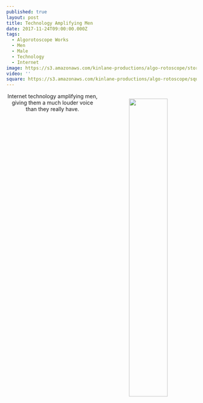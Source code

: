 ```yaml
---
published: true
layout: post
title: Technology Amplifying Men
date: 2017-11-24T09:00:00.000Z
tags:
  - Algorotoscope Works
  - Men
  - Male
  - Technology
  - Internet
image: https://s3.amazonaws.com/kinlane-productions/algo-rotoscope/stories-new/statue-face-open-mouth_copper_circuit.png
video: ''
square: https://s3.amazonaws.com/kinlane-productions/algo-rotoscope/square/statue-face-open-mouth_copper_circuit_square.png
---
```

<p align="center"><img src="{{ page.image }}" width="45%" align="right" style="padding: 15px;" /></p>
<center>Internet technology amplifying men, giving them a much louder voice than they really have.</center>
